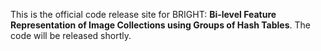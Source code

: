 This is the official code release site for BRIGHT: **Bi-level Feature Representation of Image Collections using Groups of Hash Tables**. The code will be released shortly.
